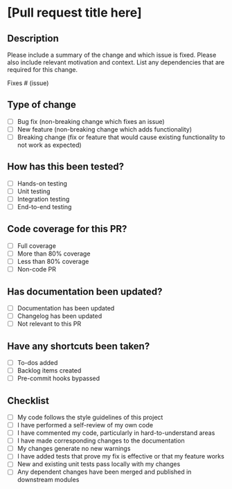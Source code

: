 # [Pull request title here]

## Description

Please include a summary of the change and which issue is fixed. Please also include relevant motivation and context. List any dependencies that are required for this change.

Fixes # (issue)

## Type of change

- [ ] Bug fix (non-breaking change which fixes an issue)
- [ ] New feature (non-breaking change which adds functionality)
- [ ] Breaking change (fix or feature that would cause existing functionality to not work as expected)

## How has this been tested?

- [ ] Hands-on testing
- [ ] Unit testing
- [ ] Integration testing
- [ ] End-to-end testing

## Code coverage for this PR?

- [ ] Full coverage
- [ ] More than 80% coverage
- [ ] Less than 80% coverage
- [ ] Non-code PR

## Has documentation been updated?

- [ ] Documentation has been updated
- [ ] Changelog has been updated
- [ ] Not relevant to this PR

## Have any shortcuts been taken?

- [ ] To-dos added
- [ ] Backlog items created
- [ ] Pre-commit hooks bypassed

## Checklist

- [ ] My code follows the style guidelines of this project
- [ ] I have performed a self-review of my own code
- [ ] I have commented my code, particularly in hard-to-understand areas
- [ ] I have made corresponding changes to the documentation
- [ ] My changes generate no new warnings
- [ ] I have added tests that prove my fix is effective or that my feature works
- [ ] New and existing unit tests pass locally with my changes
- [ ] Any dependent changes have been merged and published in downstream modules
